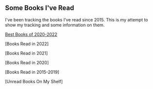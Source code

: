 ## Some Books I've Read

I've been tracking the books I've read since 2015. This is my attempt to show my tracking and some information on them.

[Best Books of 2020-2022](https://jacksongr.github.io/Books.rmd)

[Books Read in 2022]

[Books Read in 2021]

[Books Read in 2020]

[Books Read in 2015-2019]

[Unread Books On My Shelf]
